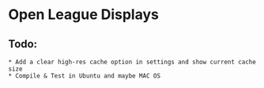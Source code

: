 # Open League Displays
## Todo:
    * Add a clear high-res cache option in settings and show current cache size
    * Compile & Test in Ubuntu and maybe MAC OS
    
